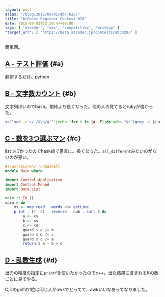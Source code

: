 ```yaml
---
layout: post
alias: "/blog/2015/09/01/abc-028/"
title: "AtCoder Beginner Contest 028"
date: 2015-09-01T23:39:44+09:00
tags: [ "atcoder", "abc", "competitive", "writeup" ]
"target_url": [ "https://beta.atcoder.jp/contests/abc028/" ]
---
```


簡単回。

<!-- more -->

## [A - テスト評価](https://beta.atcoder.jp/contests/abc028/tasks/abc028_a) {#a}

翻訳するだけ。python

## [B - 文字数カウント](https://beta.atcoder.jp/contests/abc028/tasks/abc028_b) {#b}

文字列ぽいのでbash。期待より長くなった。他の人の見てるとrubyが強かった。

``` sh
s="`sed -e's/./&\n/g'`";echo `for i in {A..F};do echo "$s"|grep -c $i;done`
```

## [C - 数を3つ選ぶマン](https://beta.atcoder.jp/contests/abc028/tasks/abc028_c) {#c}

listっぽかったのでhaskellで愚直に。長くなった。`all_different`みたいのがないのが悪い。

``` haskell
#!/usr/bin/env runhaskell
module Main where

import Control.Applicative
import Control.Monad
import Data.List

main :: IO ()
main = do
    xs <- map read . words <$> getLine
    print . (!! 2) . reverse . nub . sort $ do
        a <- xs
        b <- xs
        c <- xs
        guard $ a /= b
        guard $ b /= c
        guard $ c /= a
        return $ a + b + c
```

## [D - 乱数生成](https://beta.atcoder.jp/contests/abc028/tasks/abc028_d) {#d}

出力の精度の指定に`printf`を使いたかったのでc++。出た結果に含まれるKの数ごとに見てやる。


C,Dのgolfの1位は同じ人がawkでとってて、awkいいなあってなりました。
